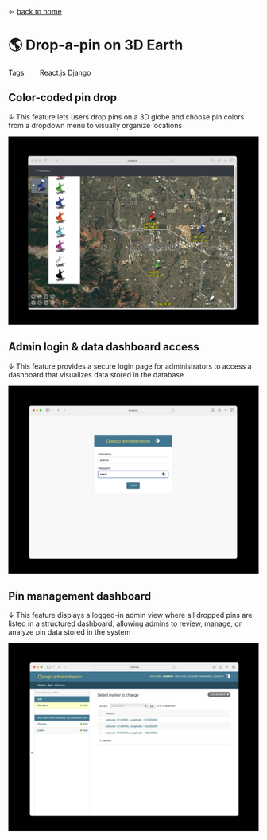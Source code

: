 ← [back to home](../README.md)

# 🌎 **Drop-a-pin on 3D Earth**

Tags &nbsp;&nbsp;&nbsp;&nbsp;&nbsp;&nbsp; <span class='badge' style='--badge-bg-color: #daecda; --badge-text-color: #1c3728;'> React.js</span> <span class='badge' style='--badge-bg-color: #e7ddee; --badge-text-color: #412354;'> Django</span> 

## Color-coded pin drop
↓ This feature lets users drop pins on a 3D globe and choose pin colors from a dropdown menu to visually organize locations 

![](../images/1-1.jpg ':size=80%')

## Admin login & data dashboard access
↓ This feature provides a secure login page for administrators to access a dashboard that visualizes data stored in the database

![](../images/1-2.jpg ':size=80%')

## Pin management dashboard
↓ This feature displays a logged-in admin view where all dropped pins are listed in a structured dashboard, allowing admins to review, manage, or analyze pin data stored in the system

![](../images/1-3.jpg ':size=80%')
